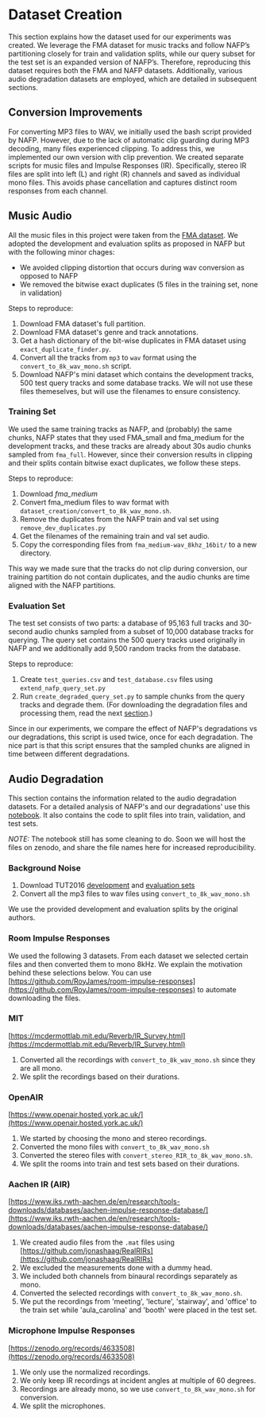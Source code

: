 # Dataset Creation

This section explains how the dataset used for our experiments was created. We leverage the FMA dataset for music tracks and follow NAFP’s partitioning closely for train and validation splits, while our query subset for the test set is an expanded version of NAFP’s. Therefore, reproducing this dataset requires both the FMA and NAFP datasets. Additionally, various audio degradation datasets are employed, which are detailed in subsequent sections.

## Conversion Improvements

For converting MP3 files to WAV, we initially used the bash script provided by NAFP. However, due to the lack of automatic clip guarding during MP3 decoding, many files experienced clipping. To address this, we implemented our own version with clip prevention. We created separate scripts for music files and Impulse Responses (IR). Specifically, stereo IR files are split into left (L) and right (R) channels and saved as individual mono files. This avoids phase cancellation and captures distinct room responses from each channel.

## Music Audio

All the music files in this project were taken from the [FMA dataset](https://github.com/mdeff/fma). We adopted the development and evaluation splits as proposed in NAFP but with the following minor chages:

- We avoided clipping distortion that occurs during wav conversion as opposed to NAFP
- We removed the bitwise exact duplicates (5 files in the training set, none in validation)

Steps to reproduce:

1. Download FMA dataset's full partition.
1. Download FMA dataset's genre and track annotations.
1. Get a hash dictionary of the bit-wise duplicates in FMA dataset using `exact_duplicate_finder.py`.
1. Convert all the tracks from `mp3` to `wav` format using the `convert_to_8k_wav_mono.sh` script.
1. Download NAFP's mini dataset which contains the development tracks, 500 test query tracks and some database tracks. We will not use these files themeselves, but will use the filenames to ensure consistency.

### Training Set

We used the same training tracks as NAFP, and (probably) the same chunks, NAFP states that they used FMA_small and fma_medium for the development tracks, and these tracks are already about 30s audio chunks sampled from `fma_full`. However, since their conversion results in clipping and their splits contain bitwise exact duplicates, we follow these steps.

Steps to reproduce:

1. Download *fma_medium*
1. Convert fma_medium files to wav format with `dataset_creation/convert_to_8k_wav_mono.sh`.
1. Remove the duplicates from the NAFP train and val set using `remove_dev_duplicates.py`
1. Get the filenames of the remaining train and val set audio.
1. Copy the corresponding files from `fma_medium-wav_8khz_16bit/` to a new directory.

This way we made sure that the tracks do not clip during conversion, our training partition do not contain duplicates, and the audio chunks are time aligned with the NAFP partitions.

### Evaluation Set

The test set consists of two parts: a database of 95,163 full tracks and 30-second audio chunks sampled from a subset of 10,000 database tracks for querying. The query set contains the 500 query tracks used originally in NAFP and we additionally add 9,500 random tracks from the database.

Steps to reproduce:

1. Create `test_queries.csv` and `test_database.csv` files using `extend_nafp_query_set.py`
1. Run `create_degraded_query_set.py` to sample chunks from the query tracks and degrade them. (For downloading the degradation files and processing them, read the next [section](#audio-degradation).)

Since in our experiments, we compare the effect of NAFP's degradations vs our degradations, this script is used twice, once for each degradation. The nice part is that this script ensures that the sampled chunks are aligned in time between different degradations.

## Audio Degradation

This section contains the information related to the audio degradation datasets. For a detailed analysis of NAFP's and our degradations' use this [notebook](./dataset_creation/degradation_analysis_and_split.ipynb). It also contains the code to split files into train, validation, and test sets.

*NOTE:* The notebook still has some cleaning to do. Soon we will host the files on zenodo, and share the file names here for increased reproducibility.

### Background Noise

1. Download TUT2016 [development](https://dcase-repo.github.io/dcase_datalist/datasets/scenes/tut_asc_2016_eval.html) and [evaluation sets](https://dcase-repo.github.io/dcase_datalist/datasets/scenes/tut_asc_2016_dev.html)
1. Convert all the mp3 files to wav files using `convert_to_8k_wav_mono.sh`

We use the provided development and evaluation splits by the original authors.

### Room Impulse Responses

We used the following 3 datasets. From each dataset we selected certain files and then converted them to mono 8kHz. We explain the motivation behind these selections below. You can use [https://github.com/RoyJames/room-impulse-responses](https://github.com/RoyJames/room-impulse-responses) to automate downloading the files.

### MIT

[https://mcdermottlab.mit.edu/Reverb/IR_Survey.html](https://mcdermottlab.mit.edu/Reverb/IR_Survey.html)

1. Converted all the recordings with `convert_to_8k_wav_mono.sh` since they are all mono.
1. We split the recordings based on their durations.

### OpenAIR

[https://www.openair.hosted.york.ac.uk/](https://www.openair.hosted.york.ac.uk/)

1. We started by choosing the mono and stereo recordings.
1. Converted the mono files with `convert_to_8k_wav_mono.sh`
1. Converted the stereo files with `convert_stereo_RIR_to_8k_wav_mono.sh`.
1. We split the rooms into train and test sets based on their durations.

### Aachen IR (AIR)

[https://www.iks.rwth-aachen.de/en/research/tools-downloads/databases/aachen-impulse-response-database/](https://www.iks.rwth-aachen.de/en/research/tools-downloads/databases/aachen-impulse-response-database/)

1. We created audio files from the `.mat` files using [https://github.com/jonashaag/RealRIRs](https://github.com/jonashaag/RealRIRs)
1. We excluded the measurements done with a dummy head.
1. We included both channels from binaural recordings separately as mono.
1. Converted the selected recordings with `convert_to_8k_wav_mono.sh`.
1. We put the recordings from 'meeting', 'lecture', 'stairway', and 'office' to the train set while 'aula_carolina' and 'booth' were placed in the test set.

### Microphone Impulse Responses

[https://zenodo.org/records/4633508](https://zenodo.org/records/4633508)

1. We only use the normalized recordings.
1. We only keep IR recordings at incident angles at multiple of 60 degrees.
1. Recordings are already mono, so we use `convert_to_8k_wav_mono.sh` for conversion.
1. We split the microphones.
